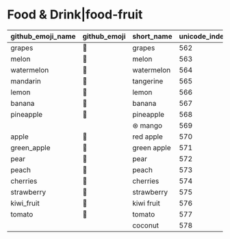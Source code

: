 # Food & Drink|food-fruit

|github_emoji_name|github_emoji|short_name|unicode_index|
|---|---|---|---|
|grapes|:grapes:|grapes|562|
|melon|:melon:|melon|563|
|watermelon|:watermelon:|watermelon|564|
|mandarin|:mandarin:|tangerine|565|
|lemon|:lemon:|lemon|566|
|banana|:banana:|banana|567|
|pineapple|:pineapple:|pineapple|568|
|||⊛ mango|569|
|apple|:apple:|red apple|570|
|green_apple|:green_apple:|green apple|571|
|pear|:pear:|pear|572|
|peach|:peach:|peach|573|
|cherries|:cherries:|cherries|574|
|strawberry|:strawberry:|strawberry|575|
|kiwi_fruit|:kiwi_fruit:|kiwi fruit|576|
|tomato|:tomato:|tomato|577|
|||coconut|578|
